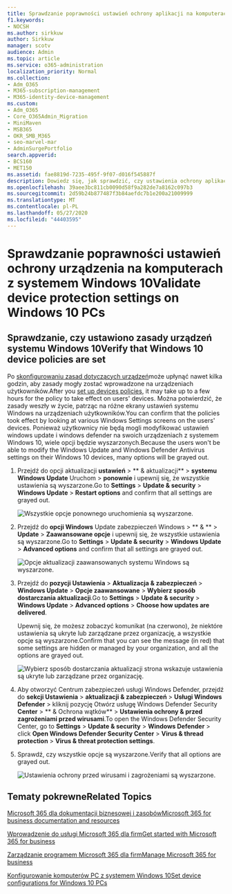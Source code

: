 ```yaml
---
title: Sprawdzanie poprawności ustawień ochrony aplikacji na komputerach z systemem Windows 10
f1.keywords:
- NOCSH
ms.author: sirkkuw
author: Sirkkuw
manager: scotv
audience: Admin
ms.topic: article
ms.service: o365-administration
localization_priority: Normal
ms.collection:
- Adm_O365
- M365-subscription-management
- M365-identity-device-management
ms.custom:
- Adm_O365
- Core_O365Admin_Migration
- MiniMaven
- MSB365
- OKR_SMB_M365
- seo-marvel-mar
- AdminSurgePortfolio
search.appverid:
- BCS160
- MET150
ms.assetid: fae8819d-7235-495f-9f07-d016f545887f
description: Dowiedz się, jak sprawdzić, czy ustawienia ochrony aplikacji usługi Microsoft 365 dla firm zostały zastosowane na urządzeniach z systemem Windows 10 użytkowników.
ms.openlocfilehash: 39aee3bc811cb0090d58f9a282de7a8162c097b3
ms.sourcegitcommit: 2d59b24b877487f3b84aefdc7b1e200a21009999
ms.translationtype: MT
ms.contentlocale: pl-PL
ms.lasthandoff: 05/27/2020
ms.locfileid: "44403595"
---
```

# <a name="validate-device-protection-settings-on-windows-10-pcs"></a><span data-ttu-id="3f741-103">Sprawdzanie poprawności ustawień ochrony urządzenia na komputerach z systemem Windows 10</span><span class="sxs-lookup"><span data-stu-id="3f741-103">Validate device protection settings on Windows 10 PCs</span></span>

## <a name="verify-that-windows-10-device-policies-are-set"></a><span data-ttu-id="3f741-104">Sprawdzanie, czy ustawiono zasady urządzeń systemu Windows 10</span><span class="sxs-lookup"><span data-stu-id="3f741-104">Verify that Windows 10 device policies are set</span></span>

<span data-ttu-id="3f741-105">Po [skonfigurowaniu zasad dotyczących urządzeń](protection-settings-for-windows-10-pcs.md)może upłynąć nawet kilka godzin, aby zasady mogły zostać wprowadzone na urządzeniach użytkowników.</span><span class="sxs-lookup"><span data-stu-id="3f741-105">After you [set up devices policies](protection-settings-for-windows-10-pcs.md), it may take up to a few hours for the policy to take effect on users' devices.</span></span> <span data-ttu-id="3f741-106">Można potwierdzić, że zasady weszły w życie, patrząc na różne ekrany ustawień systemu Windows na urządzeniach użytkowników.</span><span class="sxs-lookup"><span data-stu-id="3f741-106">You can confirm that the policies took effect by looking at various Windows Settings screens on the users' devices.</span></span> <span data-ttu-id="3f741-107">Ponieważ użytkownicy nie będą mogli modyfikować ustawień windows update i windows defender na swoich urządzeniach z systemem Windows 10, wiele opcji będzie wyszarzonych.</span><span class="sxs-lookup"><span data-stu-id="3f741-107">Because the users won't be able to modify the Windows Update and Windows Defender Antivirus settings on their Windows 10 devices, many options will be grayed out.</span></span>
  
1. <span data-ttu-id="3f741-108">Przejdź do opcji aktualizacji **ustawień** \> \*\* &amp; aktualizacji\*\* \> **systemu Windows Update** Uruchom \> **ponownie** i upewnij się, że wszystkie ustawienia są wyszarzone.</span><span class="sxs-lookup"><span data-stu-id="3f741-108">Go to **Settings** \> **Update &amp; security** \> **Windows Update** \> **Restart options** and confirm that all settings are grayed out.</span></span> 
    
    ![Wszystkie opcje ponownego uruchomienia są wyszarzone.](../media/31308da9-18b0-47c5-bbf6-d5fa6747c376.png)
  
2. <span data-ttu-id="3f741-110">Przejdź do **opcji Windows** Update zabezpieczeń Windows \> \*\* &amp; \*\* \> **Update** \> **Zaawansowane opcje** i upewnij się, że wszystkie ustawienia są wyszarzone.</span><span class="sxs-lookup"><span data-stu-id="3f741-110">Go to **Settings** \> **Update &amp; security** \> **Windows Update** \> **Advanced options** and confirm that all settings are grayed out.</span></span> 
    
    ![Opcje aktualizacji zaawansowanych systemu Windows są wyszarzone.](../media/049cf281-d503-4be9-898b-c0a3286c7fc2.png)
  
3. <span data-ttu-id="3f741-112">Przejdź do **pozycji Ustawienia** \> **Aktualizacja &amp; zabezpieczeń** \> **Windows Update** \> **Opcje zaawansowane** \> **Wybierz sposób dostarczania aktualizacji**.</span><span class="sxs-lookup"><span data-stu-id="3f741-112">Go to **Settings** \> **Update &amp; security** \> **Windows Update** \> **Advanced options** \> **Choose how updates are delivered**.</span></span>
    
    <span data-ttu-id="3f741-113">Upewnij się, że możesz zobaczyć komunikat (na czerwono), że niektóre ustawienia są ukryte lub zarządzane przez organizację, a wszystkie opcje są wyszarzone.</span><span class="sxs-lookup"><span data-stu-id="3f741-113">Confirm that you can see the message (in red) that some settings are hidden or managed by your organization, and all the options are grayed out.</span></span>
    
    ![Wybierz sposób dostarczania aktualizacji strona wskazuje ustawienia są ukryte lub zarządzane przez organizację.](../media/6b3e37c5-da41-4afd-9983-b4f406216b59.png)
  
4. <span data-ttu-id="3f741-115">Aby otworzyć Centrum zabezpieczeń usługi Windows Defender, przejdź do **sekcji Ustawienia** \> **aktualizacji &amp; zabezpieczeń** \> **Usługi Windows Defender** \> kliknij pozycję Otwórz usługę Windows Defender Security **Center** \> \*\* &amp; Ochrona wątków\*\* \> **Ustawienia ochrony &amp; przed zagrożeniami przed wirusami**.</span><span class="sxs-lookup"><span data-stu-id="3f741-115">To open the Windows Defender Security Center, go to **Settings** \> **Update &amp; security** \> **Windows Defender** \> click **Open Windows Defender Security Center** \> **Virus &amp; thread protection** \> **Virus &amp; threat protection settings**.</span></span> 
    
5. <span data-ttu-id="3f741-116">Sprawdź, czy wszystkie opcje są wyszarzone.</span><span class="sxs-lookup"><span data-stu-id="3f741-116">Verify that all options are grayed out.</span></span> 
    
    ![Ustawienia ochrony przed wirusami i zagrożeniami są wyszarzone.](../media/9ca68d40-a5d9-49d7-92a4-c581688b5926.png)
  
## <a name="related-topics"></a><span data-ttu-id="3f741-118">Tematy pokrewne</span><span class="sxs-lookup"><span data-stu-id="3f741-118">Related Topics</span></span>

[<span data-ttu-id="3f741-119">Microsoft 365 dla dokumentacji biznesowej i zasobów</span><span class="sxs-lookup"><span data-stu-id="3f741-119">Microsoft 365 for business documentation and resources</span></span>](https://go.microsoft.com/fwlink/p/?linkid=853701)
  
[<span data-ttu-id="3f741-120">Wprowadzenie do usługi Microsoft 365 dla firm</span><span class="sxs-lookup"><span data-stu-id="3f741-120">Get started with Microsoft 365 for business</span></span>](microsoft-365-business-overview.md)
  
[<span data-ttu-id="3f741-121">Zarządzanie programem Microsoft 365 dla firm</span><span class="sxs-lookup"><span data-stu-id="3f741-121">Manage Microsoft 365 for business</span></span>](manage.md)
  
[<span data-ttu-id="3f741-122">Konfigurowanie komputerów PC z systemem Windows 10</span><span class="sxs-lookup"><span data-stu-id="3f741-122">Set device configurations for Windows 10 PCs</span></span>](protection-settings-for-windows-10-pcs.md)
  

